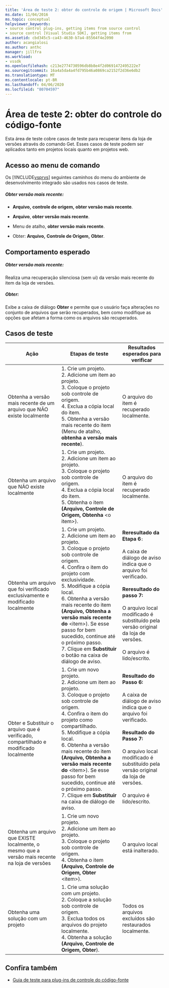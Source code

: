 ```yaml
---
title: 'Área de teste 2: obter do controle de origem | Microsoft Docs'
ms.date: 11/04/2016
ms.topic: conceptual
helpviewer_keywords:
- source control plug-ins, getting items from source control
- source control [Visual Studio SDK], getting items from
ms.assetid: cbd345c5-ca43-4630-b7a4-85564f4e2090
author: acangialosi
ms.author: anthc
manager: jillfra
ms.workload:
- vssdk
ms.openlocfilehash: c213e2774730596db8b8e4f2d0691472495222e7
ms.sourcegitcommit: 16a4a5da4a4fd795b46a0869ca2152f2d36e6db2
ms.translationtype: MT
ms.contentlocale: pt-BR
ms.lasthandoff: 04/06/2020
ms.locfileid: "80704597"
---
```

# <a name="test-area-2-get-from-source-control"></a>Área de teste 2: obter do controle do código-fonte
Esta área de teste cobre casos de teste para recuperar itens da loja de versões através do comando Get. Esses casos de teste podem ser aplicados tanto em projetos locais quanto em projetos web.

## <a name="command-menu-access"></a>Acesso ao menu de comando
 Os [!INCLUDE[vsprvs](../../code-quality/includes/vsprvs_md.md)] seguintes caminhos do menu do ambiente de desenvolvimento integrado são usados nos casos de teste.

##### <a name="get-latest-version"></a>Obter versão mais recente:

- **Arquivo,** **controle de origem,** **obter versão mais recente**.

- **Arquivo**, **obter versão mais recente**.

- Menu de atalho, **obter versão mais recente**.

- Obter: **Arquivo,** **Controle de Origem,** **Obter**.

## <a name="expected-behavior"></a>Comportamento esperado

##### <a name="get-latest-version"></a>Obter versão mais recente:
 Realiza uma recuperação silenciosa (sem ui) da versão mais recente do item da loja de versões.

##### <a name="get"></a>Obter:
 Exibe a caixa de diálogo **Obter** e permite que o usuário faça alterações no conjunto de arquivos que serão recuperados, bem como modifique as opções que afetam a forma como os arquivos são recuperados.

## <a name="test-cases"></a>Casos de teste

|Ação|Etapas de teste|Resultados esperados para verificar|
|------------|----------------|--------------------------------|
|Obtenha a versão mais recente de um arquivo que NÃO existe localmente|1. Crie um projeto.<br />2. Adicione um item ao projeto.<br />3. Coloque o projeto sob controle de origem.<br />4. Exclua a cópia local do item.<br />5. Obtenha a versão mais recente do item (Menu de atalho, **obtenha a versão mais recente**).|O arquivo do item é recuperado localmente.|
|Obtenha um arquivo que NÃO existe localmente|1. Crie um projeto.<br />2. Adicione um item ao projeto.<br />3. Coloque o projeto sob controle de origem.<br />4. Exclua a cópia local do item.<br />5. Obtenha o item **(Arquivo,** **Controle de Origem,** **Obtenha** \<o item>).|O arquivo do item é recuperado localmente.|
|Obtenha um arquivo que foi verificado exclusivamente e modificado localmente|1. Crie um projeto.<br />2. Adicione um item ao projeto.<br />3. Coloque o projeto sob controle de origem.<br />4. Confira o item do projeto com exclusividade.<br />5. Modifique a cópia local.<br />6. Obtenha a versão mais recente do item **(Arquivo,** **Obtenha a versão mais recente do** \<item>). Se esse passo for bem sucedido, continue até o próximo passo.<br />7. Clique em **Substituir** o botão na caixa de diálogo de aviso.|**Reresultado da Etapa 6**`:`<br /><br /> A caixa de diálogo de aviso indica que o arquivo foi verificado.<br /><br /> **Reresultado do passo 7:**<br /><br /> O arquivo local modificado é substituído pela versão original da loja de versões.<br /><br /> O arquivo é lido/escrito.|
|Obter e Substituir o arquivo que é verificado, compartilhado e modificado localmente|1. Crie um novo projeto.<br />2. Adicione um item ao projeto.<br />3. Coloque o projeto sob controle de origem.<br />4. Confira o item do projeto como compartilhado.<br />5. Modifique a cópia local.<br />6. Obtenha a versão mais recente do item **(Arquivo,** **Obtenha a versão mais recente do** \<item>). Se esse passo for bem sucedido, continue até o próximo passo.<br />7. Clique em **Substituir** na caixa de diálogo de aviso.|**Resultado do Passo 6:**<br /><br /> A caixa de diálogo de aviso indica que o arquivo foi verificado.<br /><br /> **Resultado do Passo 7:**<br /><br /> O arquivo local modificado é substituído pela versão original da loja de versões.<br /><br /> O arquivo é lido/escrito.|
|Obtenha um arquivo que EXISTE localmente, o mesmo que a versão mais recente na loja de versões|1. Crie um novo projeto.<br />2. Adicione um item ao projeto.<br />3. Coloque o projeto sob controle de origem.<br />4. Obtenha o item **(Arquivo,** **Controle de Origem,** **Obter** \<item>).|O arquivo local está inalterado.|
|Obtenha uma solução com um projeto|1. Crie uma solução com um projeto.<br />2. Coloque a solução sob controle de origem.<br />3. Exclua todos os arquivos do projeto localmente.<br />4. Obtenha a solução **(Arquivo,** **Controle de Origem,** **Obter**).|Todos os arquivos excluídos são restaurados localmente.|

## <a name="see-also"></a>Confira também
- [Guia de teste para plug-ins de controle do código-fonte](../../extensibility/internals/test-guide-for-source-control-plug-ins.md)
